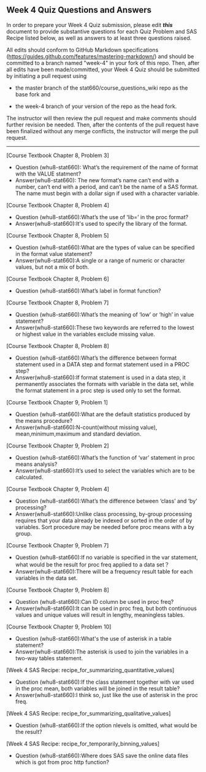 
## Week 4 Quiz Questions and Answers

In order to prepare your Week 4 Quiz submission, please edit ***this*** document to provide substantive questions for each Quiz Problem and SAS Recipe listed below, as well as answers to at least three questions raised.

All edits should conform to GitHub Markdown specifications (https://guides.github.com/features/mastering-markdown/) and should be committed to a branch named "week-4" in your fork of this repo. Then, after all edits have been made/committed, your Week 4 Quiz should be submitted by initiating a pull request using

- the master branch of the stat660/course_questions_wiki repo as the base fork and

- the week-4 branch of your version of the repo as the head fork.

The instructor will then review the pull request and make comments should further revision be needed. Then, after the contents of the pull request have been finalized without any merge conflicts, the instructor will merge the pull request.



********************************************************************************



[Course Textbook Chapter 8, Problem 3]
- Question (whu8-stat660): What’s the requirement of the name of format with the VALUE statment?
- Answer(whu8-stat660): The new format’s name can’t end with a number, can’t end with a period, and can’t be the name of a SAS format. The name must begin with a dollar sign if used with a character variable.



[Course Textbook Chapter 8, Problem 4]
- Question (whu8-stat660):What’s the use of ‘lib=’ in the proc format?
- Answer(whu8-stat660):It's used to specify the library of the format.



[Course Textbook Chapter 8, Problem 5]
- Question (whu8-stat660):What are the types of value can be specified in the format value statement?
- Answer(whu8-stat660):A single or a range of numeric or character values, but not a mix of both.



[Course Textbook Chapter 8, Problem 6]
- Question (whu8-stat660):What’s label in format function?



[Course Textbook Chapter 8, Problem 7]
- Question (whu8-stat660):What’s the meaning of ‘low’ or ‘high’ in value statement?
- Answer(whu8-stat660):These two keywords are referred to the lowest or highest value in the variables exclude missing value.



[Course Textbook Chapter 8, Problem 8]
- Question (whu8-stat660):What’s the difference between format statement used in a DATA step and format statement used in a PROC step?
- Answer(whu8-stat660):If format statement is used in a data step, it permanently associates the formats with variable in the data set, while the format statement in a proc step is used only to set the format.



[Course Textbook Chapter 9, Problem 1]
- Question (whu8-stat660):What are the default statistics produced by the means procedure?
- Answer(whu8-stat660):N-count(without missing value), mean,minimum,maximum and standard deviation.



[Course Textbook Chapter 9, Problem 2]
- Question (whu8-stat660):What’s the function of ‘var’ statement in proc means analysis?
- Answer(whu8-stat660):It’s used to select the variables which are to be calculated.



[Course Textbook Chapter 9, Problem 4]
- Question (whu8-stat660):What’s the difference between ‘class’ and ‘by’ processing?
- Answer(whu8-stat660):Unlike class processing, by-group processing requires that your data already be indexed or sorted in the order of by variables. Sort procedure may be needed before proc means with a by group.



[Course Textbook Chapter 9, Problem 7]
- Question (whu8-stat660):If no variable is specified in the var statement, what would be the result for proc freq applied to a data set？
- Answer(whu8-stat660):There will be a frequency result table for each variables in the data set.



[Course Textbook Chapter 9, Problem 8]
- Question (whu8-stat660):Can ID column be used in proc freq?
- Answer(whu8-stat660):It can be used in proc freq, but both continuous values and unique values will result in lengthy, meaningless tables.  



[Course Textbook Chapter 9, Problem 10]
- Question (whu8-stat660):What's the use of asterisk in a table statement?
- Answer(whu8-stat660):The asterisk is used to join the variables in a two-way tables statement.



[Week 4 SAS Recipe: recipe_for_summarizing_quantitative_values]
- Question (whu8-stat660):If the class statement together with var used in the proc mean, both variables will be joined in the result table? 
- Answer(whu8-stat660):I think so, just like the use of asterisk in the proc freq.



[Week 4 SAS Recipe: recipe_for_summarizing_qualitative_values]
- Question (whu8-stat660):If the option nlevels  is omitted, what would be the result?



[Week 4 SAS Recipe: recipe_for_temporarily_binning_values]
- Question (whu8-stat660):Where does SAS save the online data files which is got from proc http function?

